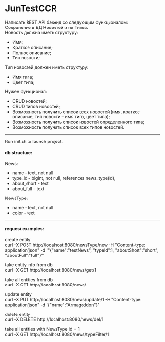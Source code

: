 # JunTestCCR

Написать REST API бэкенд со следующим функционалом:  
Сохранение в БД Новостей и их Типов.  
Новость должна иметь структуру:  
-	Имя;  
-	Краткое описание;  
-	Полное описание;  
-	Тип новости;  
  
Тип новостей должен иметь структуру:  
-	Имя типа;  
-	Цвет типа;  
  
Нужен функционал:  
-	CRUD новостей;  
-	CRUD типов новостей;  
-	Возможность получить список всех новостей (имя, краткое описание, тип новости – имя типа, цвет типа);  
-	Возможность получить список новостей определенного типа;  
-	Возможность получить список всех типов новостей.  
  
----------------------------------------------

Run init.sh to launch project.  

 #### db structure:  

News:  
- name - text, not null   
- type_id - bigint, not null, references news_type(id),  
- about_short - text  
- about_full - text  

NewsType:  
- name - text, not null  
- color - text  
----------------------------------------------
 #### request examples:  

create entity  
curl -X POST http://localhost:8080/newsType/new -H "Content-type: application/json" -d '"{"name":"testNews", "typeId":1, "aboutShort":"short", "aboutFull":"full"}"'

take entity info from db  
curl -X GET http://localhost:8080/news/get/1

take all entities from db  
curl -X GET http://localhost:8080/news/

update entity  
curl -X PUT http://localhost:8080/news/update/1 -H "Content-type: application/json" -d '{"name":"Armageddon"}'

delete entity  
curl -X DELETE http://localhost:8080/news/del/1

take all entities with NewsType id = 1  
curl -X GET http://localhost:8080/news/typeFilter/1
